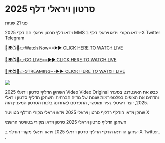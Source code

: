 # סרטון ויראלי דלף 2025 #



פני 21 שניות

וידאו דלף סרטון ויראלי חם דלף 2025 MMS וידאו מקורי וידאו ויראלי דלף ב-X Twitter Telegram

[🔴🌍📺📱👉Watch Now==►► CLICK HERE TO WATCH LIVE](https://t.co/KPp9hykosG)

[🔴🌍📺📱👉GO LIVE==►► CLICK HERE TO WATCH LIVE](https://t.co/KPp9hykosG)

[🔴🌍📺📱👉STREAMING==►► CLICK HERE TO WATCH LIVE](https://t.co/KPp9hykosG)

<a href="https://t.co/KPp9hykosG" rel="nofollow" data-target="animated-image.originalLink"><img src="https://camo.githubusercontent.com/1be82823e85778f8a57db5ea2a2e46822e8721e5be32dc31a466a7df3bb16d49/68747470733a2f2f636c6173736963616c7363686f6f6c6f6662616c6c65746c692e636f6d2f6e686b2f72676273727465672e676966" data-canonical-src="https://classicalschoolofballetli.com/nhk/rgbsrteg.gif" style="max-width: 100%; display: inline-block;" data-target="animated-image.originalImage"></a>

השחקן הדליף סרטון ויראלי 2025 Video Video Original כבש את האינטרנט בסערה והדהים את הצופים בפלטפורמות שונות של מדיה חברתית. השחקן הדליף סרטון ויראלי 2025, יוצר דיגיטלי צעיר ומוכשר, התפרסם לאחרונה בזכות הסרטון המעניין הזה.

שחקן וידאו הודלף הדליף סרטון ויראלי 2025 וידאו ויראלי מקורי הודלף בטוויטר X

השחקן הדליף סרטון ויראלי 2025 סרטון וידאו מקורי בטוויטר הרשמי

שחקן הווידאו הודלף הדליף סרטון ויראלי 2025 וידאו ויראלי מקורי הודלף ב-X Twitter..
.

